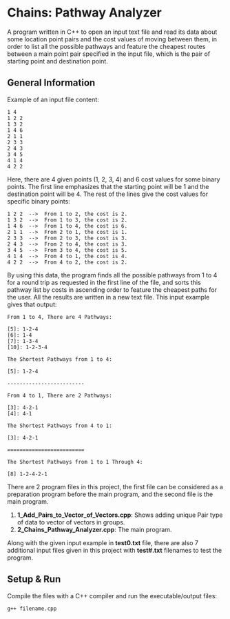 # Chains: Pathway Analyzer
A program written in C++ to open an input text file and read its data about some location point pairs and the cost values of moving between them, in order to list all the possible pathways and feature the cheapest routes between a main point pair specified in the input file, which is the pair of starting point and destination point.

## General Information
Example of an input file content:
```
1 4
1 2 2
1 3 2
1 4 6
2 1 1
2 3 3
2 4 3
3 4 5
4 1 4
4 2 2
```
Here, there are 4 given points (1, 2, 3, 4) and 6 cost values for some binary points. The first line emphasizes that the starting point will be 1 and the destination point will be 4. The rest of the lines give the cost values for specific binary points: 
```
1 2 2  -->  From 1 to 2, the cost is 2.
1 3 2  -->  From 1 to 3, the cost is 2.
1 4 6  -->  From 1 to 4, the cost is 6.
2 1 1  -->  From 2 to 1, the cost is 1.
2 3 3  -->  From 2 to 3, the cost is 3.
2 4 3  -->  From 2 to 4, the cost is 3.
3 4 5  -->  From 3 to 4, the cost is 5.
4 1 4  -->  From 4 to 1, the cost is 4.
4 2 2  -->  From 4 to 2, the cost is 2.
```
By using this data, the program finds all the possible pathways from 1 to 4 for a round trip as requested in the first line of the file, and sorts this pathway list by costs in ascending order to feature the cheapest paths for the user. All the results are written in a new text file. This input example gives that output:
```
From 1 to 4, There are 4 Pathways:

[5]: 1-2-4
[6]: 1-4
[7]: 1-3-4
[10]: 1-2-3-4

The Shortest Pathways from 1 to 4:

[5]: 1-2-4

-------------------------

From 4 to 1, There are 2 Pathways:

[3]: 4-2-1
[4]: 4-1

The Shortest Pathways from 4 to 1:

[3]: 4-2-1

=========================

The Shortest Pathways from 1 to 1 Through 4:

[8] 1-2-4-2-1

```

There are 2 program files in this project, the first file can be considered as a preparation program before the main program, and the second file is the main program.

1. **1_Add_Pairs_to_Vector_of_Vectors.cpp**: Shows adding unique Pair type of data to vector of vectors in groups.
2. **2_Chains_Pathway_Analyzer.cpp**: The main program.

Along with the given input example in **test0.txt** file, there are also 7 additional input files given in this project with **test#.txt** filenames to test the program.

## Setup & Run
Compile the files with a C++ compiler and run the executable/output files:
```
g++ filename.cpp
```

